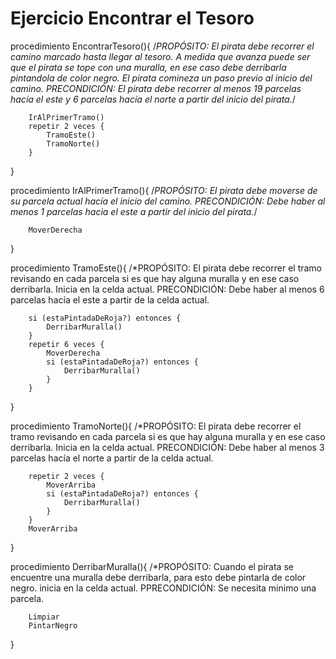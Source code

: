 # Ejercicio Encontrar el Tesoro

procedimiento EncontrarTesoro(){
    /*PROPÓSITO: El pirata debe recorrer el camino marcado hasta llegar al tesoro. A medida que avanza puede ser que el pirata se tope con una muralla, en ese caso debe derribarla pintandola de color negro. El pirata comineza un paso previo al inicio del camino.
    PRECONDICIÓN: El pirata debe recorrer al menos 19 parcelas hacía el este y 6 parcelas hacía el norte a partir del inicio del pirata.*/

        IrAlPrimerTramo()
        repetir 2 veces {
            TramoEste()
            TramoNorte()
        }
}

procedimiento IrAlPrimerTramo(){
    /*PROPÓSITO: El pirata debe moverse de su parcela actual hacía el inicio del camino.
    PRECONDICIÓN: Debe haber al menos 1 parcelas hacia el este a partir del inicio del pirata.*/

        MoverDerecha
}

procedimiento TramoEste(){
    /*PROPÓSITO: El pirata debe recorrer el tramo revisando en cada parcela si es que hay alguna muralla y en ese caso derribarla. Inicia en la celda actual.
    PRECONDICIÓN: Debe haber al menos 6 parcelas hacía el este a partir de la celda actual.

        si (estaPintadaDeRoja?) entonces {
            DerribarMuralla()
        }
        repetir 6 veces {
            MoverDerecha
            si (estaPintadaDeRoja?) entonces {
                DerribarMuralla()
            }
        }
}

procedimiento TramoNorte(){
    /*PROPÓSITO: El pirata debe recorrer el tramo revisando en cada parcela si es que hay alguna muralla y en ese caso derribarla. Inicia en la celda actual.
    PRECONDICIÓN: Debe haber al menos 3 parcelas hacía el norte a partir de la celda actual.

        repetir 2 veces {
            MoverArriba
            si (estaPintadaDeRoja?) entonces {
                DerribarMuralla()
            }
        }
        MoverArriba
}

procedimiento DerribarMuralla(){
    /*PROPÓSITO: Cuando el pirata se encuentre una muralla debe derribarla, para esto debe pintarla de color negro. inicia en la celda actual.
    PPRECONDICIÓN: Se necesita minimo una parcela.

        Limpiar
        PintarNegro
}